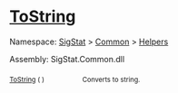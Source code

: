 # [ToString](./HierarchyElement-100664013.md)

Namespace: [SigStat]() > [Common](./../../README.md) > [Helpers](./../README.md)

Assembly: SigStat.Common.dll

<sub>[ToString](./HierarchyElement-100664013.md) (  )</sub>&nbsp; &nbsp; &nbsp; &nbsp; &nbsp; &nbsp; &nbsp; &nbsp; &nbsp;<sub>Converts to string.</sub>
